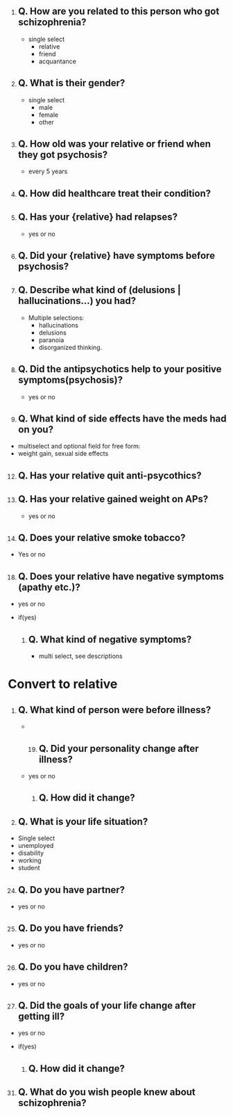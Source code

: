 1. ## **Q.** How are you related to this person who got schizophrenia?
    - single select
      - relative
      - friend
      - acquantance

1. ## **Q.** What is their gender?
    - single select
      - male 
      - female 
      - other

1. ## **Q.** How old was your relative or friend when they got psychosis?
    - every 5 years


2. ## **Q.** How did healthcare treat their condition?

1. ## **Q.** Has your {relative} had relapses?
    - yes or no

1. ## **Q.** Did your {relative} have symptoms before psychosis?

2. ## **Q.** Describe what kind of (delusions | hallucinations...) you had?
    - Multiple selections: 
      - hallucinations 
      - delusions
      - paranoia 
      - disorganized thinking.

11. ## **Q.** Did the antipsychotics help to your positive symptoms(psychosis)?
    - yes or no

12. ## **Q.**  What kind of side effects have the meds had on you?
   - multiselect and optional field for free form:
   - weight gain, sexual side effects

12. ## **Q.**  Has your relative quit anti-psycothics?


14. ## **Q.** Has your relative gained weight on APs?
    - yes or no


15. ## **Q.** Does your relative smoke tobacco?
   - Yes or no

18. ## **Q.** Does your relative have negative symptoms (apathy etc.)?
   - yes or no

   - if(yes)
     1. ## **Q.** What kind of negative symptoms?
        - multi select, see descriptions

# **Convert to relative**

1. ## **Q.** What kind of person were before illness?
   - 19. ## **Q.** Did your personality change after illness?
   - yes or no
       1.  ## **Q.** How did it change?

23. ## **Q.** What is your life situation?
   - Single select
   - unemployed
   - disability 
   - working 
   - student

24. ## **Q.** Do you have partner?
   - yes or no

25. ## **Q.** Do you have friends?
   - yes or no

26. ## **Q.** Do you have children?
   - yes or no

27. ## **Q.** Did the goals of your life change after getting ill?
   - yes or no

   - if(yes)
       1. ## **Q.** How did it change?

31. ## **Q.** What do you wish people knew about schizophrenia?
